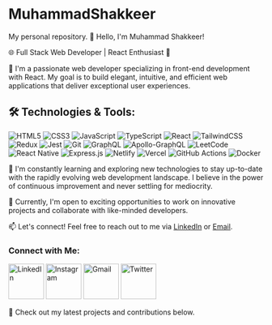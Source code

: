 # MuhammadShakkeer
My personal repository.
👋 Hello, I'm Muhammad Shakkeer!

🌐 Full Stack Web Developer | React Enthusiast 🚀

🔭 I'm a passionate web developer specializing in front-end development with React. My goal is to build elegant, intuitive, and efficient web applications that deliver exceptional user experiences.

## 🛠️ Technologies & Tools:

  ![HTML5](https://img.shields.io/badge/html5-%23E34F26.svg?style=for-the-badge&logo=html5&logoColor=white)
  ![CSS3](https://img.shields.io/badge/css3-%231572B6.svg?style=for-the-badge&logo=css3&logoColor=white)
   ![JavaScript](https://img.shields.io/badge/javascript-%23323330.svg?style=for-the-badge&logo=javascript&logoColor=%23F7DF1E)
  ![TypeScript](https://img.shields.io/badge/typescript-%23007ACC.svg?style=for-the-badge&logo=typescript&logoColor=white)
![React](https://img.shields.io/badge/react-%2320232a.svg?style=for-the-badge&logo=react&logoColor=%2361DAFB)
![TailwindCSS](https://img.shields.io/badge/tailwindcss-%2338B2AC.svg?style=for-the-badge&logo=tailwind-css&logoColor=white)
![Redux](https://img.shields.io/badge/redux-%23593d88.svg?style=for-the-badge&logo=redux&logoColor=white)
![Jest](https://img.shields.io/badge/-jest-%23C21325?style=for-the-badge&logo=jest&logoColor=white)
![Git](https://img.shields.io/badge/git-%23F05033.svg?style=for-the-badge&logo=git&logoColor=white)
![GraphQL](https://img.shields.io/badge/-GraphQL-E10098?style=for-the-badge&logo=graphql&logoColor=white)
![Apollo-GraphQL](https://img.shields.io/badge/-ApolloGraphQL-311C87?style=for-the-badge&logo=apollo-graphql)
![LeetCode](https://img.shields.io/badge/LeetCode-000000?style=for-the-badge&logo=LeetCode&logoColor=#d16c06)
![React Native](https://img.shields.io/badge/react_native-%2320232a.svg?style=for-the-badge&logo=react&logoColor=%2361DAFB)
![Express.js](https://img.shields.io/badge/express.js-%23404d59.svg?style=for-the-badge&logo=express&logoColor=%2361DAFB)
![Netlify](https://img.shields.io/badge/netlify-%23000000.svg?style=for-the-badge&logo=netlify&logoColor=#00C7B7)
![Vercel](https://img.shields.io/badge/vercel-%23000000.svg?style=for-the-badge&logo=vercel&logoColor=white)
![GitHub Actions](https://img.shields.io/badge/github%20actions-%232671E5.svg?style=for-the-badge&logo=githubactions&logoColor=white)
![Docker](https://img.shields.io/badge/docker-%230db7ed.svg?style=for-the-badge&logo=docker&logoColor=white)

🌱 I'm constantly learning and exploring new technologies to stay up-to-date with the rapidly evolving web development landscape. I believe in the power of continuous improvement and never settling for mediocrity.

💼 Currently, I'm open to exciting opportunities to work on innovative projects and collaborate with like-minded developers.

📫 Let's connect! Feel free to reach out to me via [LinkedIn](https://www.linkedin.com/in/muhammadshakkeer/) or [Email](Muhammadshakkeer3@gmail.com).
### Connect with Me:

<a href="https://www.linkedin.com/in/muhammadshakkeer/" target="_blank" rel="noopener noreferrer"><img src="https://github.com/MuhammadShakkeer2030/MuhammadShakkeer2030/assets/121001685/f1a31198-ffb2-41f4-895d-5a3645a3a89f" alt="LinkedIn" width="24" height="24" style="width: 70px; height: 70px;"></a>
<a href="https://www.instagram.com/the_muhammad_shakkeer/" target="_blank" rel="noopener noreferrer"><img src="https://github.com/MuhammadShakkeer2030/MuhammadShakkeer2030/assets/121001685/b6b8d2da-eeac-49e6-9c21-588a2709e208" alt="Instagram" width="24" height="24" style="width: 70px; height: 70px;"></a>
<a href="mailto:muhammadshakkeer3@gmail.com" target="_blank" rel="noopener noreferrer"><img src="https://github.com/MuhammadShakkeer2030/MuhammadShakkeer2030/assets/121001685/713d08d0-58d2-4a01-b737-1404ffeb74a9" alt="Gmail" width="24" height="24" style="width: 70px; height: 70px;"></a>
<a href="https://twitter.com/the_shakkeerP" target="_blank" rel="noopener noreferrer"><img src="https://github.com/MuhammadShakkeer2030/MuhammadShakkeer2030/assets/121001685/c78372d0-ba0a-45b5-872a-f30a7b205d56" alt="Twitter" width="24" height="24" style="width: 70px; height: 70px;"></a>



🌟 Check out my latest projects and contributions below.



